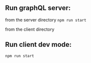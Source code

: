 ## Run graphQL server:
from the server directory
`npm run start`

from the client directory
## Run client dev mode:
`npm run start`